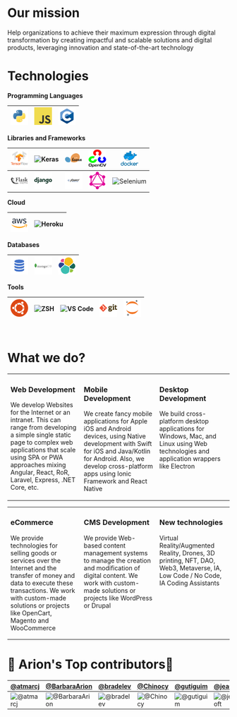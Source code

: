 # Our mission

Help organizations to achieve their maximum expression through digital transformation by creating impactful and scalable solutions and digital products, leveraging innovation and state-of-the-art technology

# Technologies

**Programming Languages**

<img title="Python" alt="Python" width="40px" src="https://raw.githubusercontent.com/github/explore/master/topics/python/python.png" />|<img alt="JS" title="JavaScript" width="40px" src="https://raw.githubusercontent.com/github/explore/master/topics/javascript/javascript.png">|<img title="C" alt="C" width="40px" src="https://raw.githubusercontent.com/github/explore/master/topics/c/c.png">
|--|--|--|

**Libraries and Frameworks**

<img title="TensorFlow" alt="TensorFlow" width="40px" src="https://raw.githubusercontent.com/github/explore/master/topics/tensorflow/tensorflow.png">|<img title="Keras" alt="Keras" width="40px" src="https://upload.wikimedia.org/wikipedia/commons/thumb/a/ae/Keras_logo.svg/240px-Keras_logo.svg.png">|<img title="Scikit-Learn" alt="Scikit Learn" width="40px" src="https://raw.githubusercontent.com/github/explore/master/topics/scikit-learn/scikit-learn.png">|<img title="OpenCV" alt="OpenCV" width="40px" src="https://raw.githubusercontent.com/github/explore/master/topics/opencv/opencv.png">|<img title="Docker" alt="Docker" width="40px" src="https://raw.githubusercontent.com/github/explore/master/topics/docker/docker.png">
|--|--|--|--|--|
<img title="Flask" alt="Flask" width="40px" src="https://raw.githubusercontent.com/github/explore/master/topics/flask/flask.png">|<img title="Django" alt="Django" width="40px" src="https://raw.githubusercontent.com/github/explore/master/topics/django/django.png">|<img title="jQuery" alt="jQuery" width="40px" src="https://raw.githubusercontent.com/github/explore/master/topics/jquery/jquery.png">|<img title="GrahpQL" alt="GraphQL" width="40px" src="https://raw.githubusercontent.com/github/explore/master/topics/graphql/graphql.png">|<img title="Selenium" alt="Selenium" width="40px" src="https://img.icons8.com/color/48/000000/selenium-test-automation.png">

**Cloud**

<img title="AWS" alt="AWS" width="40px" src="https://raw.githubusercontent.com/github/explore/main/topics/aws/aws.png">|<img title="Heroku" alt="Heroku" width="40px" src="https://img.icons8.com/color/48/000000/heroku.png">
|--|--|

**Databases**

<img title="SQL" alt="SQL" width="40px" src="https://raw.githubusercontent.com/github/explore/master/topics/sql/sql.png">|<img title="MongoDB" alt="MongoDB" width="40px" src="https://raw.githubusercontent.com/github/explore/master/topics/mongodb/mongodb.png">|<img title="ElasticSearch" alt="ElasticSearch" width="40px" src="https://raw.githubusercontent.com/github/explore/master/topics/elasticsearch/elasticsearch.png"> <br>
|--|--|--|

**Tools**

<img title="Ubuntu" alt="Ubuntu" width="40px" src="https://raw.githubusercontent.com/github/explore/master/topics/ubuntu/ubuntu.png">|<img title="ZSH" alt="ZSH" width="40px" src="https://s3.amazonaws.com/ohmyzsh/oh-my-zsh-logo.png">|<img title="VS Code" alt="VS Code" width="40px" src="https://img.icons8.com/fluent/48/000000/visual-studio-code-2019.png">|<img title="git" alt="git" width="40px" src="https://raw.githubusercontent.com/github/explore/master/topics/git/git.png">|<img title="Jupyter Notebook" alt="Jupyter" width="40px" src="https://raw.githubusercontent.com/github/explore/master/topics/jupyter-notebook/jupyter-notebook.png">
|--|--|--|--|--|
<br>


# What we do?

<table><tr><td valign="top" width="33%">

### Web Development
We develop Websites for the Internet or an intranet. This can range from developing a simple single static page to complex web applications that scale using SPA or PWA approaches mixing Angular, React, RoR, Laravel, Express, .NET Core, etc.
</td><td valign="top" width="34%">

### Mobile Development
We create fancy mobile applications for Apple iOS and Android devices, using Native development with Swift for iOS and Java/Kotlin for Android. Also, we develop cross-platform apps using Ionic Framework and React Native
</td><td valign="top" width="33%">

### Desktop Development
We build cross-platform desktop applications for Windows, Mac, and Linux using Web technologies and application wrappers like Electron
</td></tr></table>

<table><tr><td valign="top" width="33%">

### eCommerce
We provide technologies for selling goods or services over the Internet and the transfer of money and data to execute these transactions. We work with custom-made solutions or projects like OpenCart, Magento and WooCommerce
</td><td valign="top" width="34%">

### CMS Development
We provide Web-based content management systems to manage the creation and modification of digital content. We work with custom-made solutions or projects like WordPress or Drupal
</td><td valign="top" width="33%">

### New technologies
Virtual Reality/Augmented Reality, Drones, 3D printing, NFT, DAO, Web3, Metaverse, IA, Low Code / No Code, IA Coding Assistants
</td></tr></table>



# 🍕 Arion's Top contributors🍕

[@atmarcj](https://github.com/atmarcj) | [@BarbaraArion](https://github.com/BarbaraArion) | [@bradelev](https://github.com/bradelev) | [@Chinocy](https://github.com/Chinocy) | [@gutiguim](https://github.com/gutiguim) | [@jeasoft](https://github.com/jeasoft)
--- | --- | --- | --- | --- | ---
![@atmarcj](https://avatars.githubusercontent.com/atmarcj?s=150&v=1) | ![@BarbaraArion](https://avatars.githubusercontent.com/BarbaraArion?s=150&v=1) | ![@bradelev](https://avatars.githubusercontent.com/bradelev?s=150&v=1) | ![@Chinocy](https://avatars.githubusercontent.com/Chinocy?s=150&v=1) | ![@gutiguim](https://avatars.githubusercontent.com/gutiguim?s=150&v=1) | ![@jeasoft](https://avatars.githubusercontent.com/jeasoft?s=150&v=1)
